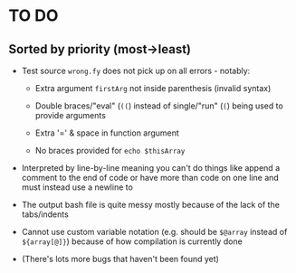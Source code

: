 # TO DO

## Sorted by priority (most->least)

* Test source `wrong.fy` does not pick up on all errors - notably:
   - Extra argument `firstArg` not inside parenthesis (invalid syntax)

   - Double braces/"eval" (`((`) instead of single/"run" (`(`) being
     used to provide arguments

   - Extra '=' & space in function argument

   - No braces provided for `echo $thisArray`

* Interpreted by line-by-line meaning you can't do things like
  append a comment to the end of code or have more than code
  on one line and must instead use a newline to

* The output bash file is quite messy mostly because of the lack
  of the tabs/indents

* Cannot use custom variable notation (e.g. should be `$@array`
  instead of `${array[@]}`) because of how compilation is
  currently done

* (There's lots more bugs that haven't been found yet)
